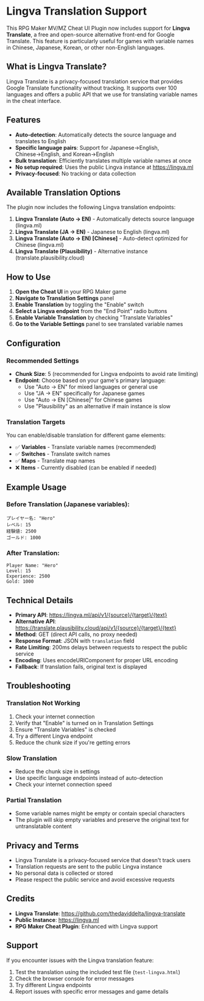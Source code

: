 # Lingva Translation Support

This RPG Maker MV/MZ Cheat UI Plugin now includes support for **Lingva Translate**, a free and open-source alternative front-end for Google Translate. This feature is particularly useful for games with variable names in Chinese, Japanese, Korean, or other non-English languages.

## What is Lingva Translate?

Lingva Translate is a privacy-focused translation service that provides Google Translate functionality without tracking. It supports over 100 languages and offers a public API that we use for translating variable names in the cheat interface.

## Features

- **Auto-detection**: Automatically detects the source language and translates to English
- **Specific language pairs**: Support for Japanese→English, Chinese→English, and Korean→English
- **Bulk translation**: Efficiently translates multiple variable names at once
- **No setup required**: Uses the public Lingva instance at https://lingva.ml
- **Privacy-focused**: No tracking or data collection

## Available Translation Options

The plugin now includes the following Lingva translation endpoints:

1. **Lingva Translate (Auto → EN)** - Automatically detects source language (lingva.ml)
2. **Lingva Translate (JA → EN)** - Japanese to English (lingva.ml)
3. **Lingva Translate (Auto → EN) [Chinese]** - Auto-detect optimized for Chinese (lingva.ml)
4. **Lingva Translate (Plausibility)** - Alternative instance (translate.plausibility.cloud)

## How to Use

1. **Open the Cheat UI** in your RPG Maker game
2. **Navigate to Translation Settings** panel
3. **Enable Translation** by toggling the "Enable" switch
4. **Select a Lingva endpoint** from the "End Point" radio buttons
5. **Enable Variable Translation** by checking "Translate Variables"
6. **Go to the Variable Settings** panel to see translated variable names

## Configuration

### Recommended Settings

- **Chunk Size**: 5 (recommended for Lingva endpoints to avoid rate limiting)
- **Endpoint**: Choose based on your game's primary language:
  - Use "Auto → EN" for mixed languages or general use
  - Use "JA → EN" specifically for Japanese games
  - Use "Auto → EN [Chinese]" for Chinese games
  - Use "Plausibility" as an alternative if main instance is slow

### Translation Targets

You can enable/disable translation for different game elements:
- ✅ **Variables** - Translate variable names (recommended)
- ✅ **Switches** - Translate switch names
- ✅ **Maps** - Translate map names
- ❌ **Items** - Currently disabled (can be enabled if needed)

## Example Usage

### Before Translation (Japanese variables):
```
プレイヤー名: "Hero"
レベル: 15
経験値: 2500
ゴールド: 1000
```

### After Translation:
```
Player Name: "Hero"
Level: 15
Experience: 2500
Gold: 1000
```

## Technical Details

- **Primary API**: https://lingva.ml/api/v1/{source}/{target}/{text}
- **Alternative API**: https://translate.plausibility.cloud/api/v1/{source}/{target}/{text}
- **Method**: GET (direct API calls, no proxy needed)
- **Response Format**: JSON with `translation` field
- **Rate Limiting**: 200ms delays between requests to respect the public service
- **Encoding**: Uses encodeURIComponent for proper URL encoding
- **Fallback**: If translation fails, original text is displayed

## Troubleshooting

### Translation Not Working
1. Check your internet connection
2. Verify that "Enable" is turned on in Translation Settings
3. Ensure "Translate Variables" is checked
4. Try a different Lingva endpoint
5. Reduce the chunk size if you're getting errors

### Slow Translation
- Reduce the chunk size in settings
- Use specific language endpoints instead of auto-detection
- Check your internet connection speed

### Partial Translation
- Some variable names might be empty or contain special characters
- The plugin will skip empty variables and preserve the original text for untranslatable content

## Privacy and Terms

- Lingva Translate is a privacy-focused service that doesn't track users
- Translation requests are sent to the public Lingva instance
- No personal data is collected or stored
- Please respect the public service and avoid excessive requests

## Credits

- **Lingva Translate**: https://github.com/thedaviddelta/lingva-translate
- **Public Instance**: https://lingva.ml
- **RPG Maker Cheat Plugin**: Enhanced with Lingva support

## Support

If you encounter issues with the Lingva translation feature:
1. Test the translation using the included test file (`test-lingva.html`)
2. Check the browser console for error messages
3. Try different Lingva endpoints
4. Report issues with specific error messages and game details
